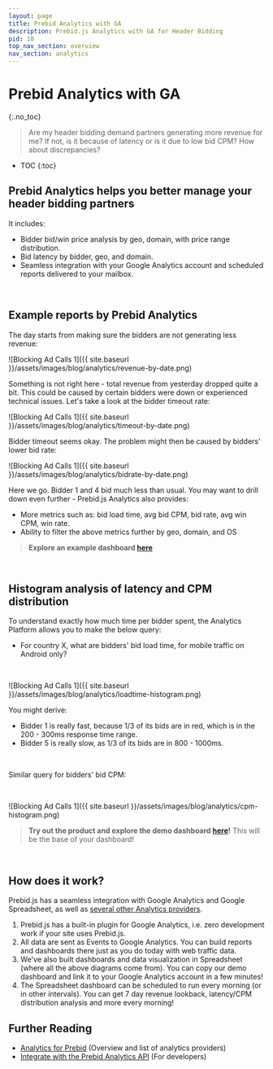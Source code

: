 ```yaml
---
layout: page
title: Prebid Analytics with GA
description: Prebid.js Analytics with GA for Header Bidding
pid: 10
top_nav_section: overview
nav_section: analytics
---
```


<div class="bs-docs-section" markdown="1">

# Prebid Analytics with GA
{:.no_toc}

> Are my header bidding demand partners generating more revenue for me? If not, is it because of latency or is it due to low bid CPM? How about discrepancies?

* TOC
{:toc}

## Prebid Analytics helps you better manage your header bidding partners

It includes:

- Bidder bid/win price analysis by geo, domain, with price range distribution.
- Bid latency by bidder, geo, and domain.
- Seamless integration with your Google Analytics account and scheduled reports delivered to your mailbox. 

<br />

## Example reports by Prebid Analytics

The day starts from making sure the bidders are not generating less revenue:

![Blocking Ad Calls 1]({{ site.baseurl }}/assets/images/blog/analytics/revenue-by-date.png)

Something is not right here - total revenue from yesterday dropped quite a bit. This could be caused by certain bidders were down or experienced technical issues. Let's take a look at the bidder timeout rate:

![Blocking Ad Calls 1]({{ site.baseurl }}/assets/images/blog/analytics/timeout-by-date.png)

Bidder timeout seems okay. The problem might then be caused by bidders' lower bid rate:

![Blocking Ad Calls 1]({{ site.baseurl }}/assets/images/blog/analytics/bidrate-by-date.png)

Here we go. Bidder 1 and 4 bid much less than usual. You may want to drill down even further - Prebid.js Analytics also provides:

- More metrics such as: bid load time, avg bid CPM, bid rate, avg win CPM, win rate.
- Ability to filter the above metrics further by geo, domain, and OS

> **Explore an example dashboard <a href="https://docs.google.com/spreadsheets/d/11czzvF5wczKoWGMrGgz0NFEOM7wsnAISbp_MpmGzogU/edit?usp=sharing" target="_blank">here</a>**

<br />

## Histogram analysis of latency and CPM distribution

To understand exactly how much time per bidder spent, the Analytics Platform allows you to make the below query:

- For country X, what are bidders' bid load time, for mobile traffic on Android only?

<br />

![Blocking Ad Calls 1]({{ site.baseurl }}/assets/images/blog/analytics/loadtime-histogram.png)

You might derive:

- Bidder 1 is really fast, because 1/3 of its bids are in red, which is in the 200 - 300ms response time range.
- Bidder 5 is really slow, as 1/3 of its bids are in 800 - 1000ms.

<br />

Similar query for bidders' bid CPM:

<br />

![Blocking Ad Calls 1]({{ site.baseurl }}/assets/images/blog/analytics/cpm-histogram.png)

> **Try out the product and explore the demo dashboard <a href="https://docs.google.com/spreadsheets/d/11czzvF5wczKoWGMrGgz0NFEOM7wsnAISbp_MpmGzogU/edit?usp=sharing" target="_blank">here</a>!** This will be the base of your dashboard!

<br />

## How does it work?

Prebid.js has a seamless integration with Google Analytics and Google Spreadsheet, as well as [several other Analytics providers]({{site.baseurl}}/overview/analytics.html).

1. Prebid.js has a built-in plugin for Google Analytics, i.e. zero development work if your site uses Prebid.js.
2. All data are sent as Events to Google Analytics. You can build reports and dashboards there just as you do today with web traffic data.
3. We've also built dashboards and data visualization in Spreadsheet (where all the above diagrams come from). You can copy our demo dashboard and link it to your Google Analytics account in a few minutes!
4. The Spreadsheet dashboard can be scheduled to run every morning (or in other intervals). You can get 7 day revenue lookback, latency/CPM distribution analysis and more every morning!

## Further Reading

- [Analytics for Prebid]({{site.baseurl}}/overview/analytics.html) (Overview and list of analytics providers)
- [Integrate with the Prebid Analytics API]({{site.baseurl}}/dev-docs/integrate-with-the-prebid-analytics-api.html) (For developers)

</div>
